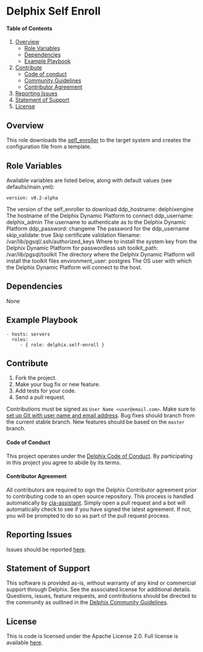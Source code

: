 Delphix Self Enroll
===================

<!-- [![Build Status](https://travis-ci.com/delphix/ansible-target-host.svg?branch=master)](https://travis-ci.com/delphix/ansible-target-host) -->

#### Table of Contents
1.  [Overview](#overview)
    *   [Role Variables](#variables)
    *   [Dependencies](#dependencies)
    *   [Example Playbook](#playbook)
2.  [Contribute](#contribute)
    *   [Code of conduct](#code-of-conduct)
    *   [Community Guidelines](#community-guidelines)
    *   [Contributor Agreement](#contributor-agreement)
3.  [Reporting Issues](#reporting-issues)
4.  [Statement of Support](#statement-of-support)
5.  [License](#license)

## <a id="overview"></a>Overview

This role downloads the [self_enroller](https://github.com/CloudSurgeon/self_enroller) to the target system and creates the configuration file from a template.

## <a id="variables"></a>Role Variables

Available variables are listed below, along with default values (see defaults/main.yml):

    version: v0.2-alpha
The version of the self_enroller to download
    ddp_hostname: delphixengine
The hostname of the Delphix Dynamic Platform to connect
    ddp_username: delphix_admin 
The username to authenticate as to the Delphix Dynamic Platform
    ddp_password: changeme
The password for the ddp_username
    skip_validate:  true
Skip certificate validation
    filename: /var/lib/pgsql/.ssh/authorized_keys
Where to install the system key from the Delphix Dynamic Platform for passwordless ssh
    toolkit_path: /var/lib/pgsql/toolkit
The directory where the Delphix Dynamic Platform will install the toolkit files
    environment_user:  postgres
The OS user with which the Delphix Dynamic Platform will connect to the host.


## <a id="dependencies"></a>Dependencies

None

## <a id="playbook"></a>Example Playbook

    - hosts: servers
      roles:
         - { role: delphix.self-enroll }

## <a id="contribute"></a>Contribute

1.  Fork the project.
2.  Make your bug fix or new feature.
3.  Add tests for your code.
4.  Send a pull request.

Contributions must be signed as `User Name <user@email.com>`. Make sure to [set up Git with user name and email
address](https://git-scm.com/book/en/v2/Getting-Started-First-Time-Git-Setup). Bug fixes should branch from the current
stable branch. New features should be based on the `master` branch.

#### <a id="code-of-conduct"></a>Code of Conduct

This project operates under the [Delphix Code of Conduct](https://delphix.github.io/code-of-conduct.html). By
participating in this project you agree to abide by its terms.

#### <a id="contributor-agreement"></a>Contributor Agreement

All contributors are required to sign the Delphix Contributor agreement prior to contributing code to an open source
repository. This process is handled automatically by [cla-assistant](https://cla-assistant.io/). Simply open a pull
request and a bot will automatically check to see if you have signed the latest agreement. If not, you will be prompted
to do so as part of the pull request process.


## <a id="reporting_issues"></a>Reporting Issues

Issues should be reported [here](https://github.com/delphix/ansible-target-host/issues).

## <a id="statement-of-support"></a>Statement of Support

This software is provided as-is, without warranty of any kind or commercial support through Delphix. See the associated
license for additional details. Questions, issues, feature requests, and contributions should be directed to the
community as outlined in the [Delphix Community Guidelines](https://delphix.github.io/community-guidelines.html).

## <a id="license"></a>License

This is code is licensed under the Apache License 2.0. Full license is available [here](./LICENSE).

